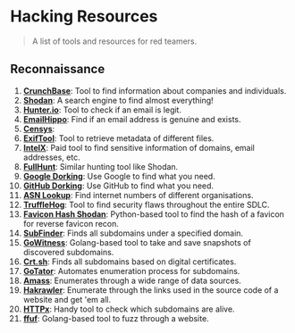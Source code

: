# Hacking Resources
> A list of tools and resources for red teamers.

## Reconnaissance 
1. [**CrunchBase**](https://www.crunchbase.com): Tool to find information about companies and individuals.
2. [**Shodan**](https://www.shodan.io): A search engine to find almost everything!
3. [**Hunter.io**](https://hunter.io): Tool to check if an email is legit.
4. [**EmailHippo**](https://tools.emailhippo.com): Find if an email address is genuine and exists.
5. [**Censys**](https://censys.com/): 
6. [**ExifTool**](https://github.com/exiftool/exiftool): Tool to retrieve metadata of different files.
7. [**IntelX**](https://intelx.io): Paid tool to find sensitive information of domains, email addresses, etc.
8. [**FullHunt**](https://fullhunt.io): Similar hunting tool like Shodan.
9. [**Google Dorking**](https://github.com/mathis2001/Dorking/blob/main/GoogleDorks.txt): Use Google to find what you need.
10. [**GitHub Dorking**](https://github.com/mathis2001/Dorking/blob/main/GithubDorks.txt): Use GitHub to find what you need.
11. [**ASN Lookup**](https://asnlookup.com): Find internet numbers of different organisations.
12.  [**TruffleHog**](https://github.com/trufflesecurity/trufflehog): Tool to find security flaws throughout the entire SDLC.
13.  [**Favicon Hash Shodan**](https://github.com/phor3nsic/favicon_hash_shodan): Python-based tool to find the hash of a favicon for reverse favicon recon.
14.  [**SubFinder**](https://github.com/projectdiscovery/subfinder): Finds all subdomains under a specified domain.
15.  [**GoWitness**](https://github.com/sensepost/gowitness): Golang-based tool to take and save snapshots of discovered subdomains.
16.  [**Crt.sh**](https://crt.sh): Finds all subdomains based on digital certificates.
17.  [**GoTator**](https://github.com/Josue87/gotator): Automates enumeration process for subdomains.
18.  [**Amass**](https://github.com/owasp-amass/amass): Enumerates through a wide range of data sources.
19.  [**Hakrawler**](https://github.com/hakluke/hakrawler): Enumerate through the links used in the source code of a website and get 'em all.
20.  [**HTTPx**](https://github.com/projectdiscovery/httpx): Handy tool to check which subdomains are alive.
21.  [**ffuf**](https://github.com/ffuf/ffuf): Golang-based tool to fuzz through a website.
    
